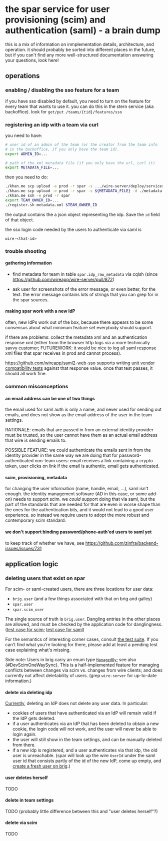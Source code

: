 # the spar service for user provisioning (scim) and authentication (saml) - a brain dump

this is a mix of information on inmplementation details, architecture,
and operation.  it should probably be sorted into different places in
the future, but if you can't find any more well-structured
documentation answering your questions, look here!


## operations

### enabling / disabling the sso feature for a team

if you have sso disabled by default, you need to turn on the feature
for every team that wants to use it.  you can do this in the stern
service (aka backoffice).  look for `get/put
/teams/{tid}/features/sso`


### registering an idp with a team via curl

you need to have:

```sh
# user id of an admin of the team (or the creator from the team info
# in the backoffice, if you only have the team id).
export ADMIN_ID=...

# path of the xml metadata file (if you only have the url, curl it)
export METADATA_FILE=...
```

then you need to do:

```sh
./khan.me scp upload -e prod -r spar -s .../wire-server/deploy/services-demo/register_idp_internal.sh -d ./register.sh
./khan.me scp upload -e prod -r spar -s ${METADATA_FILE} -d ./metadata.xml
./khan.me ssh -e prod -r spar
export TEAM_OWNER_ID=...
./register.sh metadata.xml $TEAM_OWNER_ID
```

the output contains the a json object representing the idp.  Save the `id` field of that object.

the sso login code needed by the users to authenticate via saml is

```
wire-<that-id>
```


### trouble shooting

#### gathering information

- find metadata for team in table `spar.idp_raw_metadata` via cqlsh
  (since https://github.com/wireapp/wire-server/pull/872)

- ask user for screenshots of the error message, or even better, for
  the text.  the error message contains lots of strings that you can
  grep for in the spar sources.


#### making spar work with a new IdP

often, new IdPs work out of the box, because there appears to be some
consensus about what minimum feature set everybody should support.

if there are problems: collect the metadata xml and an authentication
response xml (either from the browser http logs via a more technically
savvy customer; FUTUREWORK: it would be nice to log all saml response
xml files that spar receives in prod and cannot process).

https://github.com/wireapp/saml2-web-sso supports writing [unit vendor
compatibility
tests](https://github.com/wireapp/saml2-web-sso/blob/ff9b9f445475809d1fa31ef7f2932caa0ed31613/test/Test/SAML2/WebSSO/APISpec.hs#L266-L329)
against that response value.  once that test passes, it should all
work fine.


### common misconceptions


#### an email address can be one of two things

the email used for saml auth is only a name, and never used for
sending out emails, and does not show as the email address of the user
in the team settings.

RATIONALE: emails that are passed in from an external identity
provider must be trusted, so the user cannot have them as an actual
email address that wire is sending emails to.

POSSIBLE FEATURE: we could authenticate the emails sent in from the
identity provider in the same way we are doing that for
password-authenticated non-team users: email receives a link
containing a crypto token, user clicks on link if the email is
authentic, email gets authenticated.


#### scim, provisioning, metadata

for changing the user information (name, handle, email, ...), saml
isn't enough.  the identity management software (AD in this case, or
some add-on) needs to support scim.  we *could* support doing that via
saml, but the part of the standards that are needed for that are even
in worse shape than the ones for the authentication bits, and it would
not lead to a good user experience.  so instead we require users to
adopt the more robust and contemporary scim standard.


#### we don't support binding password/phone-auth'ed users to saml yet

to keep track of whether we have, see https://github.com/zinfra/backend-issues/issues/731



## application logic

### deleting users that exist on spar

For scim- or saml-created users, there are three locations for user data:

- `brig.user` (and a few things associated with that on brig and galley)
- `spar.user`
- `spar.scim_user`

The single source of truth is `brig.user`.  Dangling entries in the
other places are allowed, and must be checked by the application code
for danglingness.  ([test case for
scim](https://github.com/wireapp/wire-server/blob/010ca7e460d13160b465de24dd3982a397f94c16/services/spar/test-integration/Test/Spar/Scim/UserSpec.hs#L239-L308);
[test case for
saml](https://github.com/wireapp/wire-server/blob/293518655d7bae60fbcb0c4aaa06034785bfb6fc/services/spar/test-integration/Test/Spar/APISpec.hs#L742-L795))

For the semantics of interesting corner cases, consult [the test
suite](https://github.com/wireapp/wire-server/blob/develop/services/spar/test-integration/Test/Spar/APISpec.hs).
If you can't find what you're looking for there, please add at least a
pending test case explaining what's missing.

Side note: Users in brig carry an enum type
[`ManagedBy`](https://github.com/wireapp/wire-server/blob/010ca7e460d13160b465de24dd3982a397f94c16/libs/brig-types/src/Brig/Types/Common.hs#L393-L413);
see also {#DevScimOneWaySync}.  This is a half-implemented feature for
managing conflicts between changes via scim vs. changes from wire
clients; and does currently not affect deletability of users.  (grep
`wire-server` for up-to-date information.)


#### delete via deleting idp

[Currently](https://github.com/wireapp/wire-server/blob/010ca7e460d13160b465de24dd3982a397f94c16/services/spar/src/Spar/API.hs#L172-L187),
deleting an IdP does not delete any user data.  In particular:

- cookies of users that have authenticated via an IdP will remain valid if the IdP gets deleted.
- if a user authenticates via an IdP that has been deleted to obtain a new cookie, the login code will not work, and the user will never be able to login again.
- the user will still show in the team settings, and can be manually deleted from there.
- if a new idp is registered, and a user authenticates via that idp, the old user is unreachable.  (spar will look up the wire `UserId` under the saml user id that consists partly of the id of the new IdP, come up empty, and [create a fresh user on brig](https://github.com/wireapp/wire-server/blob/010ca7e460d13160b465de24dd3982a397f94c16/services/spar/src/Spar/App.hs#L306).)


#### user deletes herself

TODO


#### delete in team settings

TODO (probably little difference between this and "user deletes herself"?)


#### delete via scim

TODO
